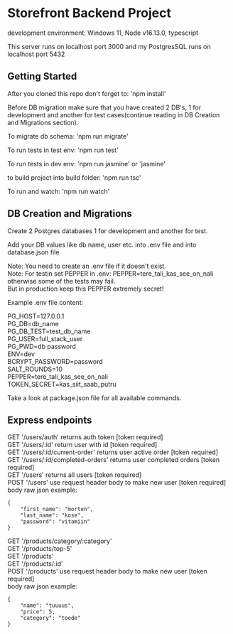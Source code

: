 # Storefront Backend Project
development environment: Windows 11, Node v16.13.0, typescript

This server runs on localhost port 3000 and my PostgresSQL runs on localhost port 5432

## Getting Started
After you cloned this repo don't forget to: 'npm install'

Before DB migration make sure that you have created 2 DB's, 1 for development and another for test cases(continue reading in DB Creation and Migrations section).

To migrate db schema: 'npm run migrate'

To run tests in test env: 'npm run test'

To run tests in dev env: 'npm run jasmine' or 'jasmine'

to build project into build folder: 'npm run tsc'

To run and watch: 'npm run watch'

## DB Creation and Migrations
Create 2 Postgres databases 1 for development and another for test.

Add your DB values like db name, user etc. into .env file and into database.json file

Note: You need to create an .env file if it doesn't exist.  <br/>
Note: For testin set PEPPER in .env: PEPPER=tere_tali_kas_see_on_nali otherwise some of the tests may fail. <br/>
But in production keep this PEPPER extremely secret!

Example .env file content:

PG_HOST=127.0.0.1  <br/>
PG_DB=db_name  <br/>
PG_DB_TEST=test_db_name  <br/>
PG_USER=full_stack_user  <br/>
PG_PWD=db password  <br/>
ENV=dev  <br/>
BCRYPT_PASSWORD=password  <br/>
SALT_ROUNDS=10  <br/>
PEPPER=tere_tali_kas_see_on_nali  <br/>
TOKEN_SECRET=kas_siit_saab_putru  <br/>

Take a look at package.json file for all available commands.

## Express endpoints

GET '/users/auth'  returns auth token [token required]<br/>
GET '/users/:id'  return user with id [token required]<br/>
GET '/users/:id/current-order'  returns user active order [token required]<br/>
GET '/users/:id/completed-orders'  returns user completed orders [token required]<br/>
GET '/users'  returns all users [token required]<br/>
POST '/users'  use request header body to make new user [token required]<br/>
body raw json example: <br/>
```
{
    "first_name": "morten",
    "last_name": "kose",
    "password": "vitamiin"
}
```
GET '/products/category/:category'  <br/>
GET '/products/top-5'  <br/>
GET '/products'  <br/>
GET '/products/:id'  <br/>
POST '/products'  use request header body to make new user [token required]<br/>
body raw json example: <br/>
```
{
    "name": "tuuuus",
    "price": 5,
    "category": "toode"
}
```